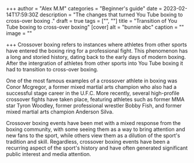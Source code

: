 +++
author = "Alex M.M"
categories = "Beginner's guide"
date = 2023-02-14T17:59:30Z
description = "The changes that turned You Tube boxing to cross-over boxing ."
draft = true
tags = ["", ""]
title = "Transition of You Tube boxing to cross-over boxing"
[cover]
alt = "bunnie abc"
caption = ""
image = ""

+++
Crossover boxing refers to instances where athletes from other sports have entered the boxing ring for a professional fight. This phenomenon has a long and storied history, dating back to the early days of modern boxing. After the intergration of athletes from other sports into You Tube boxing it had to transition to cross-over boxing.

One of the most famous examples of a crossover athlete in boxing was Conor Mcgregor, a former mixed martial arts champion who also had a successful stage career in the U.F.C. More recently, several high-profile crossover fights have taken place, featuring athletes such as former MMA star Tyron Woodley, former professional wrestler Bobby Fish, and former mixed martial arts champion Anderson Silva.

Crossover boxing events have been met with a mixed response from the boxing community, with some seeing them as a way to bring attention and new fans to the sport, while others view them as a dilution of the sport's tradition and skill. Regardless, crossover boxing events have been a recurring aspect of the sport's history and have often generated significant public interest and media attention.